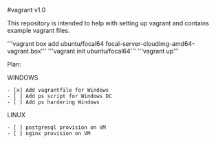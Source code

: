 #vagrant v1.0

This repository is intended to help with setting up vagrant and contains example vagrant files.

'''vagrant box add ubuntu/focal64 focal-server-cloudimg-amd64-vagrant.box'''
'''vagrant init ubuntu/focal64'''
'''vagrant up'''



Plan:

WINDOWS

    - [x] Add vagrantfile for Windows
    - [ ] Add ps script for Windows DC
    - [ ] Add ps hardering Windows

LINUX

    - [ ] postgresql provision on VM
    - [ ] nginx provision on VM
